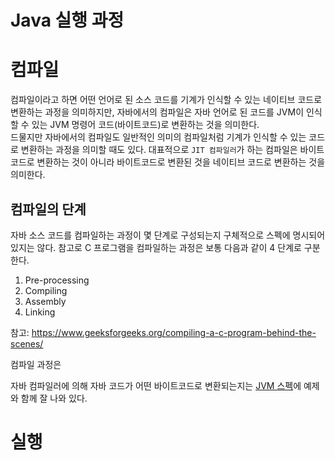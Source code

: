 # Java 실행 과정

# 컴파일

컴파일이라고 하면 어떤 언어로 된 소스 코드를 기계가 인식할 수 있는 네이티브 코드로 변환하는 과정을 의미하지만, 자바에서의 컴파일은 자바 언어로 된 코드를 JVM이 인식할 수 있는 JVM 명령어 코드(바이트코드)로 변환하는 것을 의미한다.  
드물지만 자바에서의 컴파일도 일반적인 의미의 컴파일처럼 기계가 인식할 수 있는 코드로 변환하는 과정을 의미할 때도 있다. 대표적으로 `JIT 컴파일러`가 하는 컴파일은 바이트코드로 변환하는 것이 아니라 바이트코드로 변환된 것을 네이티브 코드로 변환하는 것을 의미한다.

## 컴파일의 단계

자바 소스 코드를 컴파일하는 과정이 몇 단계로 구성되는지 구체적으로 스펙에 명시되어 있지는 않다. 참고로 C 프로그램을 컴파일하는 과정은 보통 다음과 같이 4 단계로 구분한다.

1. Pre-processing
1. Compiling
1. Assembly
1. Linking

참고: https://www.geeksforgeeks.org/compiling-a-c-program-behind-the-scenes/

컴파일 과정은 


자바 컴파일러에 의해 자바 코드가 어떤 바이트코드로 변환되는지는 [JVM 스펙](https://docs.oracle.com/javase/specs/jvms/se11/html/jvms-3.html)에 예제와 함께 잘 나와 있다.



# 실행

